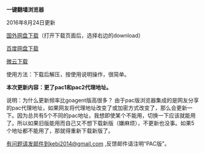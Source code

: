 **一键翻墙浏览器**

2016年8月24日更新

[国外网盘下载](https://mega.nz/#!AgpWTQrD!GMd9cNUwjMKwdnRk1dQ2o6q4is-dYFrg64dDTWGvNiQ)（打开下载页面后，选择右边的download）

[百度网盘下载](http://pan.baidu.com/s/1mhEac6O )

[微云下载](http://share.weiyun.com/a70dad2a1b49e03f9948d1b35be7fd86)

使用方法：下载后解压，按使用说明操作，很简单。

**本次更新内容：更了pac1和pac2代理地址。**

说明：为什么更新频率比goagent版高很多？
由于pac版浏览器集成的是网友分享的pac代理地址，如果网友将代理地址改变了或加密方式改变了，那么会更新一下。因为总共有5个不同的pac地址，我想即使某个不能用，切换一下应该就能用了。所以如果旧版能用而自己又不想下载新版（嫌麻烦），不更新也没事。如果5个地址都不能用了，那就得重新下载新版了。




有问题请发邮件到kebi2014@gmail.com ,反馈邮件请注明“PAC版”。